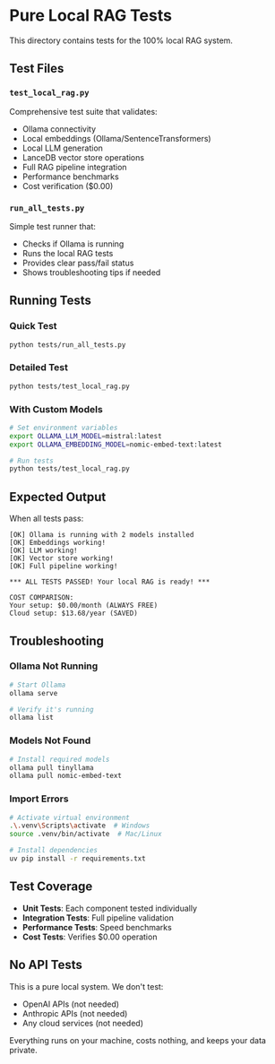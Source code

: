 # Pure Local RAG Tests

This directory contains tests for the 100% local RAG system.

## Test Files

### `test_local_rag.py`
Comprehensive test suite that validates:
- Ollama connectivity
- Local embeddings (Ollama/SentenceTransformers)
- Local LLM generation
- LanceDB vector store operations
- Full RAG pipeline integration
- Performance benchmarks
- Cost verification ($0.00)

### `run_all_tests.py`
Simple test runner that:
- Checks if Ollama is running
- Runs the local RAG tests
- Provides clear pass/fail status
- Shows troubleshooting tips if needed

## Running Tests

### Quick Test
```bash
python tests/run_all_tests.py
```

### Detailed Test
```bash
python tests/test_local_rag.py
```

### With Custom Models
```bash
# Set environment variables
export OLLAMA_LLM_MODEL=mistral:latest
export OLLAMA_EMBEDDING_MODEL=nomic-embed-text:latest

# Run tests
python tests/test_local_rag.py
```

## Expected Output

When all tests pass:
```
[OK] Ollama is running with 2 models installed
[OK] Embeddings working!
[OK] LLM working!
[OK] Vector store working!
[OK] Full pipeline working!

*** ALL TESTS PASSED! Your local RAG is ready! ***

COST COMPARISON:
Your setup: $0.00/month (ALWAYS FREE)
Cloud setup: $13.68/year (SAVED)
```

## Troubleshooting

### Ollama Not Running
```bash
# Start Ollama
ollama serve

# Verify it's running
ollama list
```

### Models Not Found
```bash
# Install required models
ollama pull tinyllama
ollama pull nomic-embed-text
```

### Import Errors
```bash
# Activate virtual environment
.\.venv\Scripts\activate  # Windows
source .venv/bin/activate  # Mac/Linux

# Install dependencies
uv pip install -r requirements.txt
```

## Test Coverage

- **Unit Tests**: Each component tested individually
- **Integration Tests**: Full pipeline validation
- **Performance Tests**: Speed benchmarks
- **Cost Tests**: Verifies $0.00 operation

## No API Tests

This is a pure local system. We don't test:
- OpenAI APIs (not needed)
- Anthropic APIs (not needed)
- Any cloud services (not needed)

Everything runs on your machine, costs nothing, and keeps your data private.